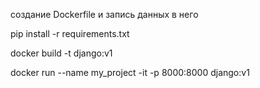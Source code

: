 создание Dockerfile и запись данных в него

pip install -r requirements.txt

docker build -t django:v1

docker run --name my_project -it -p 8000:8000 django:v1

